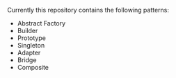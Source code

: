 Currently this repository contains the following patterns:
- Abstract Factory
- Builder
- Prototype
- Singleton
- Adapter
- Bridge
- Composite
